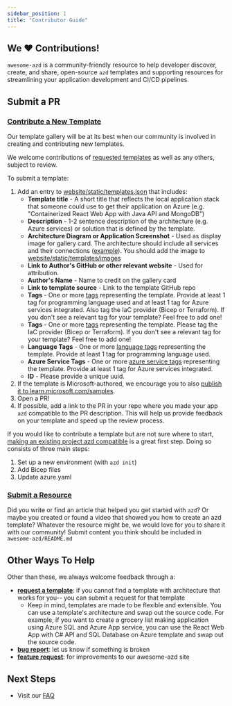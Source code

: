 ```yaml
---
sidebar_position: 1
title: "Contributor Guide"
---
```


## We ♥️ Contributions!
`awesome-azd` is a community-friendly resource to help developer discover, create, and share, open-source `azd` templates and supporting resources for streamlining your application development and CI/CD pipelines.

## Submit a PR

### [Contribute a New Template](https://github.com/Azure/awesome-azd/compare)
Our template gallery will be at its best when our community is involved in creating and contributing new templates. 

We welcome contributions of [requested templates](https://github.com/Azure/awesome-azd/issues?q=is%3Aopen+is%3Aissue+label%3Arequested-contribution) as well as any others, subject to review. 

To submit a template:
1. Add an entry to [website/static/templates.json](https://github.com/Azure/awesome-azd/blob/main/website/static/templates.json) that includes:
    - **Template title** - A short title that reflects the local application stack that someone could use to get their application on Azure (e.g. "Containerized React Web App with Java API and MongoDB")
    - **Description** - 1-2 sentence description of the architecture (e.g. Azure services) or solution that is defined by the template.
    - **Architecture Diagram or Application Screenshot** - Used as display image for gallery card. The architecture should include all services and their connections ([example](https://github.com/Azure-Samples/todo-csharp-sql/blob/main/assets/resources.png)). You should add the image to [website/static/templates/images](https://github.com/Azure/awesome-azd/tree/main/website/static/templates/images)
    - **Link to Author's GitHub or other relevant website** - Used for attribution.
    - **Author's Name** - Name to credit on the gallery card
    - **Link to template source** - Link to the template GitHub repo
    - **Tags** - One or more [tags](https://github.com/Azure/awesome-azd/blob/main/website/src/data/tags.tsx) representing the template. Provide at least 1 tag for programming language used and at least 1 tag for Azure services integrated. Also tag the IaC provider (Bicep or Terraform). If you don't see a relevant tag for your template? Feel free to add one!
    - **Tags** - One or more [tags](https://github.com/Azure/awesome-azd/blob/main/website/src/data/tags.tsx) representing the template. Please tag the IaC provider (Bicep or Terraform). If you don't see a relevant tag for your template? Feel free to add one!
    - **Language Tags** - One or more [language tags](https://github.com/Azure/awesome-azd/blob/main/website/src/data/tags.tsx) representing the template. Provide at least 1 tag for programming language used.
    - **Azure Service Tags** - One or more [azure service tags](https://github.com/Azure/awesome-azd/blob/main/website/src/data/tags.tsx) representing the template. Provide at least 1 tag for Azure services integrated.
    - **ID** - Please provide a unique uuid.
2. If the template is Microsoft-authored, we encourage you to also [publish it to learn.microsoft.com/samples](https://review.learn.microsoft.com/en-us/help/contribute/samples/process/onboarding?branch=main). 
3. Open a PR!
4. If possible, add a link to the PR in your repo where you made your app `azd` compatible to the PR description. This will help us provide feedback on your template and speed up the review process. 

If you would like to contribute a template but are not sure where to start, [making an existing project azd compatible](https://learn.microsoft.com/en-us/azure/developer/azure-developer-cli/make-azd-compatible) is a great first step. Doing so consists of three main steps:
1.  Set up a new environment (with `azd init`)
2.  Add Bicep files
3.  Update azure.yaml 

### [Submit a Resource](https://github.com/Azure/awesome-azd/compare)
Did you write or find an article that helped you get started with `azd`? Or maybe you created or found a video that showed you how to create an azd template? Whatever the resource might be, we would love for you to share it with our community! Submit content you think should be included in `awesome-azd/README.md`

## Other Ways To Help 
Other than these, we always welcome feedback through a:
 - [**request a template**](https://github.com/Azure/awesome-azd/issues/new?assignees=kristenwomack&labels=requested-contribution&template=%F0%9F%A4%94-submit-a-template-request.md&title=%5BIdea%5D+%3Cyour-template-name%3E): if you cannot find a template with architecture that works for you-- you can submit a request for that template
    - Keep in mind, templates are made to be flexible and extensible. You can use a template's architecture and swap out the source code. For example, if you want to create a grocery list making application using Azure SQL and Azure App service, you can use the React Web App with C# API and SQL Database on Azure template and swap out the source code.
 - [**bug report**](https://github.com/Azure/awesome-azd/issues/new?assignees=&labels=&template=bug_report.md&title=): let us know if something is broken
 - [**feature request**](https://github.com/Azure/awesome-azd/issues/new?assignees=&labels=&template=feature_request.md&title=): for improvements to our awesome-azd site

## Next Steps
- Visit our [FAQ](./1-faq/1-what-is-azd.md)
